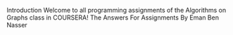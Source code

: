 Introduction 
Welcome to  all programming assignments of the Algorithms on Graphs class in COURSERA!
The Answers For Assignments By Eman Ben Nasser
